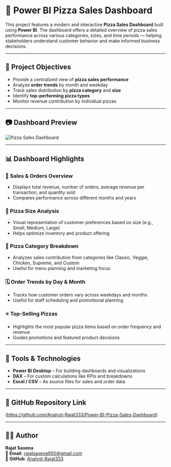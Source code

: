 # 🍕 Power BI Pizza Sales Dashboard

This project features a modern and interactive **Pizza Sales Dashboard** built using **Power BI**. The dashboard offers a detailed overview of pizza sales performance across various categories, sizes, and time periods — helping stakeholders understand customer behavior and make informed business decisions.

---

## 🎯 Project Objectives

- Provide a centralized view of **pizza sales performance**
- Analyze **order trends** by month and weekday
- Track sales distribution by **pizza category** and **size**
- Identify **top-performing pizza types**
- Monitor revenue contribution by individual pizzas

---

## 📷 Dashboard Preview

![Pizza Sales Dashboard](https://github.com/user-attachments/assets/619c83ff-7d18-4ce8-9498-5fcf2e8a8e06)

---

## 📊 Dashboard Highlights

### 🧾 Sales & Orders Overview
- Displays total revenue, number of orders, average revenue per transaction, and quantity sold
- Compares performance across different months and years

### 📏 Pizza Size Analysis
- Visual representation of customer preferences based on size (e.g., Small, Medium, Large)
- Helps optimize inventory and product offering

### 🍕 Pizza Category Breakdown
- Analyzes sales contribution from categories like Classic, Veggie, Chicken, Supreme, and Custom
- Useful for menu planning and marketing focus

### 🗓️ Order Trends by Day & Month
- Tracks how customer orders vary across weekdays and months
- Useful for staff scheduling and promotional planning

### ⭐ Top-Selling Pizzas
- Highlights the most popular pizza items based on order frequency and revenue
- Guides promotions and featured product decisions

---

## 🧰 Tools & Technologies

- **Power BI Desktop** – For building dashboards and visualizations
- **DAX** – For custom calculations like KPIs and breakdowns
- **Excel / CSV** – As source files for sales and order data

---

## 🔗 GitHub Repository Link

(https://github.com/Analyst-Rajat333/Power-BI-Pizza-Sales-Dashboard)

---

## 👨‍💻 Author

**Rajat Saxena**  
📧 **Email**: [rajatsaxena950@gmail.com](mailto:rajatsaxena950@gmail.com)  
🔗 **GitHub**: [Analyst-Rajat333](https://github.com/Analyst-Rajat333)

